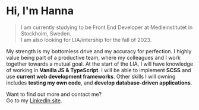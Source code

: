 # Hi, I'm Hanna

> I am currently studying to be Front End Developer at Medieinstitutet in Stockholm, Sweden.<br>
I am also looking for LIA/intership for the fall of 2023.

My strength is my bottomless drive and my accuracy for perfection. I highly value being part of a
productive team, where my colleagues and I work together towards a mutual goal.
At the start of the LIA, I will have knowledge of working in **Vanilla JS & TypeScript**. I will be able to
implement **SCSS** and use **current web development frameworks**. Other skills I will
owning includes **testing my own code**, and **develop database-driven applications**.

Want to find out more and contact me?<br>
Go to my [LinkedIn site](https://www.linkedin.com/in/hanna-forssell-51a836222/).

